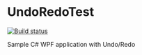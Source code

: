 # UndoRedoTest

[![Build status](https://ci.appveyor.com/api/projects/status/grqy9tyjl3x9wrqq/branch/master?svg=true)](https://ci.appveyor.com/project/MarkWithall/undoredotest/branch/master)

Sample C# WPF application with Undo/Redo
